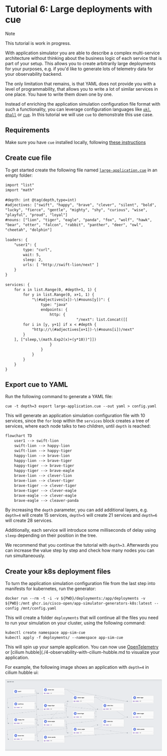 # Tutorial 6: Large deployments with cue

> [!NOTE]
>
> This tutorial is work in progress.

With application simulator you are able to describe a complex multi-service architecture without thinking about the business logic of each service that is part of your setup.
This allows you to create arbitrarily large deployments for your purposes, e.g. if you'd like to generate lots of telemetry data for your observability backend.

The only limitation that remains, is that YAML does not provide you with a level of programmability, that allows you to write a lot of similar services in one place. You have
to write them down one by one.

Instead of enriching the application simulation configuration file format with such a functionality, you can leverage configuration languages like [`pkl`](https://pkl-lang.org/), [`dhall`](https://dhall-lang.org/) or [`cue`](https://cuelang.org/).
In this tutorial we will use `cue` to demonstrate this use case.

## Requirements

Make sure you have `cue` installed locally, following [these instructions](https://cuelang.org/docs/introduction/installation/)

## Create cue file

To get started create the following file named [`large-application.cue`](../../examples/cue/large-application.cue) in an empty folder:

```cue
import "list"
import "math"

#depth: int @tag(depth,type=int)
#adjectives: ["swift", "happy", "brave", "clever", "silent", "bold", "lucky", "fierce", "gentle", "mighty", "shy", "curious", "wise", "playful", "proud", "loyal"]
#nouns: ["lion", "tiger", "eagle", "panda", "fox", "wolf", "hawk", "bear", "otter", "falcon", "rabbit", "panther", "deer", "owl", "cheetah", "dolphin"]

loaders: {
	"user1": {
		type: "curl",
		wait: 5,
		sleep: 2,
		urls: [ "http://swift-lion/next" ]
	}
}

services: {
	for x in list.Range(0, #depth+1, 1) {
		for y in list.Range(0, x+1, 1) {
			"\(#adjectives[x])-\(#nouns[y])": {
				type: "java"
				endpoints: {
					http: {
							    "/next": list.Concat([[
        for i in [y, y+1] if x < #depth {
            "http://\(#adjectives[x+1])-\(#nouns[i])/next"
        }
    ], ["sleep,\(math.Exp2(x)+(y*10))"]])
					}
				}
			}
		}
	}
}
```

## Export cue to YAML

Run the following command to generate a YAML file:

```shell
cue -t depth=3 export large-application.cue --out yaml > config.yaml
```

This will generate an application simulation configuration file with 10 services, since the `for` loop within the `services` block creates a tree of services, where each node talks to two children, until `depth` is reached:

```mermaid
flowchart TD
    user1 --> swift-lion
    swift-lion --> happy-lion
    swift-lion --> happy-tiger
    happy-lion --> brave-lion
    happy-lion --> brave-tiger
    happy-tiger --> brave-tiger
    happy-tiger --> brave-eagle
    brave-lion --> clever-lion
    brave-lion --> clever-tiger
    brave-tiger --> clever-tiger
    brave-tiger --> clever-eagle
    brave-eagle --> clever-eagle
    brave-eagle --> cleaver-panda
```

By increasing the `depth` parameter, you can add additional layers, e.g. `depth=4` will create 15 services, `depth=5` will create 21 services and `depth=6` will create 28 services.

Additionally, each service will introduce some milliseconds of delay using `sleep` depending on their position in the tree.

We recommend that you continue the tutorial with `depth=3`. Afterwards you can increase the value step by step and check how many nodes you can run simultaneously.

## Create your k8s deployment files

To turn the application simulation configuration file from the last step into manifests for kubernetes, run the generator:

```
docker run --rm -t -i -v ${PWD}/deployments:/app/deployments -v ${PWD}:/mnt ghcr.io/cisco-open/app-simulator-generators-k8s:latest --config /mnt/config.yaml
```

This will create a folder `deployments` that will continue all the files you need to run your simulation on your cluster, using the following command:

```
kubectl create namespace app-sim-cue
kubectl apply -f deployments/ --namespace app-sim-cue
```

This will spin up your sample application. You can now use [OpenTelemetry](./5-observability-with-opentelemetry.md) or [cilium hubble](./4-observability-with-cilium-hubble.md to visualize your application.

For example, the following image shows an application with `depth=4` in cilium hubble ui:

![](./depth-4-in-hubble-ui.png)
